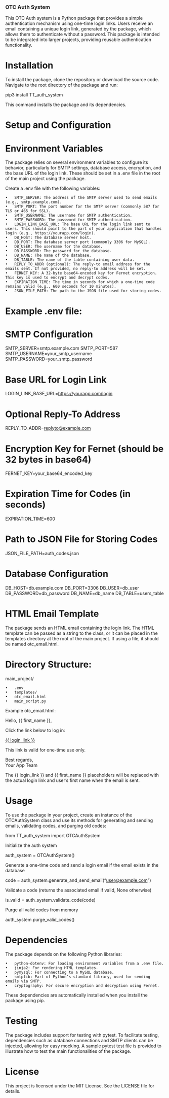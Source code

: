 ### OTC Auth System

This OTC Auth system is a Python package that provides a simple authentication mechanism using one-time login links. Users receive an email containing a unique login link, generated by the package, which allows them to authenticate without a password. This package is intended to be integrated into larger projects, providing reusable authentication functionality.

# Installation

To install the package, clone the repository or download the source code. Navigate to the root directory of the package and run:

pip3 install TT_auth_system

This command installs the package and its dependencies.

# Setup and Configuration

# Environment Variables

The package relies on several environment variables to configure its behavior, particularly for SMTP settings, database access, encryption, and the base URL of the login link. These should be set in a .env file in the root of the main project using the package.

Create a .env file with the following variables:

	•	SMTP_SERVER: The address of the SMTP server used to send emails (e.g., smtp.example.com).
	•	SMTP_PORT: The port number for the SMTP server (commonly 587 for TLS or 465 for SSL).
	•	SMTP_USERNAME: The username for SMTP authentication.
	•	SMTP_PASSWORD: The password for SMTP authentication.
	•	LOGIN_LINK_BASE_URL: The base URL for the login link sent to users. This should point to the part of your application that handles login (e.g., https://yourapp.com/login).
	•	DB_HOST: The database server host.
	•	DB_PORT: The database server port (commonly 3306 for MySQL).
	•	DB_USER: The username for the database.
	•	DB_PASSWORD: The password for the database.
	•	DB_NAME: The name of the database.
	•	DB_TABLE: The name of the table containing user data.
	•	REPLY_TO_ADDR (optional): The reply-to email address for the emails sent. If not provided, no reply-to address will be set.
	•	FERNET_KEY: A 32-byte base64-encoded key for Fernet encryption. This key is used to encrypt and decrypt codes.
	•	EXPIRATION_TIME: The time in seconds for which a one-time code remains valid (e.g., 600 seconds for 10 minutes).
	•	JSON_FILE_PATH: The path to the JSON file used for storing codes.

# Example .env file:

# SMTP Configuration

SMTP_SERVER=smtp.example.com
SMTP_PORT=587
SMTP_USERNAME=your_smtp_username
SMTP_PASSWORD=your_smtp_password

# Base URL for Login Link

LOGIN_LINK_BASE_URL=https://yourapp.com/login

# Optional Reply-To Address

REPLY_TO_ADDR=replyto@example.com

# Encryption Key for Fernet (should be 32 bytes in base64)

FERNET_KEY=your_base64_encoded_key

# Expiration Time for Codes (in seconds)

EXPIRATION_TIME=600

# Path to JSON File for Storing Codes

JSON_FILE_PATH=auth_codes.json

# Database Configuration

DB_HOST=db.example.com
DB_PORT=3306
DB_USER=db_user
DB_PASSWORD=db_password
DB_NAME=db_name
DB_TABLE=users_table

# HTML Email Template

The package sends an HTML email containing the login link. The HTML template can be passed as a string to the class, or it can be placed in the templates directory at the root of the main project. If using a file, it should be named otc_email.html.

# Directory Structure:
main_project/

	•	.env
	•	templates/
	•	otc_email.html
	•	main_script.py

Example otc_email.html:

<!DOCTYPE html>
<html lang="en">
<head>
    <meta charset="UTF-8">
    <meta name="viewport" content="width=device-width, initial-scale=1.0">
    <title>Login Link</title>
</head>
<body>
    <p>Hello, {{ first_name }},</p>
    <p>Click the link below to log in:</p>
    <p><a href="{{ login_link }}">{{ login_link }}</a></p>
    <p>This link is valid for one-time use only.</p>
    <p>Best regards,<br>Your App Team</p>
</body>
</html>

The {{ login_link }} and {{ first_name }} placeholders will be replaced with the actual login link and user’s first name when the email is sent.

# Usage

To use the package in your project, create an instance of the OTCAuthSystem class and use its methods for generating and sending emails, validating codes, and purging old codes:

from TT_auth_system import OTCAuthSystem

Initialize the auth system

auth_system = OTCAuthSystem()

Generate a one-time code and send a login email if the email exists in the database

code = auth_system.generate_and_send_email(“user@example.com”)

Validate a code (returns the associated email if valid, None otherwise)

is_valid = auth_system.validate_code(code)

Purge all valid codes from memory

auth_system.purge_valid_codes()

# Dependencies

The package depends on the following Python libraries:

	•	python-dotenv: For loading environment variables from a .env file.
	•	jinja2: For rendering HTML templates.
	•	pymysql: For connecting to a MySQL database.
	•	smtplib: Part of Python’s standard library, used for sending emails via SMTP.
	•	cryptography: For secure encryption and decryption using Fernet.

These dependencies are automatically installed when you install the package using pip.

# Testing

The package includes support for testing with pytest. To facilitate testing, dependencies such as database connections and SMTP clients can be injected, allowing for easy mocking. A sample pytest test file is provided to illustrate how to test the main functionalities of the package.

# License

This project is licensed under the MIT License. See the LICENSE file for details.